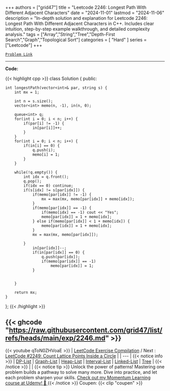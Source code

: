 
+++
authors = ["grid47"]
title = "Leetcode 2246: Longest Path With Different Adjacent Characters"
date = "2024-11-01"
lastmod = "2024-11-06"
description = "In-depth solution and explanation for Leetcode 2246: Longest Path With Different Adjacent Characters in C++. Includes clear intuition, step-by-step example walkthrough, and detailed complexity analysis."
tags = ["Array","String","Tree","Depth-First Search","Graph","Topological Sort"]
categories = [
    "Hard"
]
series = ["Leetcode"]
+++



[`Problem Link`](https://leetcode.com/problems/longest-path-with-different-adjacent-characters/description/)

---
**Code:**

{{< highlight cpp >}}
class Solution {
public:
    
    int longestPath(vector<int>& par, string s) {
        int mx = 1;

        int n = s.size();
        vector<int> memo(n, -1), in(n, 0);

        queue<int> q;
        for(int i = 0; i < n; i++) {
            if(par[i] != -1) {
                in[par[i]]++;
            }
        }
        for(int i = 0; i < n; i++) {
            if(in[i] == 0) {
                q.push(i);
                memo[i] = 1;
            }
        }
        
        while(!q.empty()) {
            int idx = q.front();
            q.pop();
            if(idx == 0) continue;
            if(s[idx] != s[par[idx]]) {
                if(memo[par[idx]] != -1) {
                    mx = max(mx, memo[par[idx]] + memo[idx]);                    
                }
                if(memo[par[idx]] == -1) {
                    if(memo[idx] == -1) cout << "Yes";
                    memo[par[idx]] = 1 + memo[idx];
                } else if(memo[par[idx]] < 1 + memo[idx]) {
                    memo[par[idx]] = 1 + memo[idx];
                }
                mx = max(mx, memo[par[idx]]);                

            }
                in[par[idx]]--;
                if(in[par[idx]] == 0) {
                    q.push(par[idx]);
                    if(memo[par[idx]] == -1)
                        memo[par[idx]] = 1;
                }

                
        }
        
        return mx;
    }
};
{{< /highlight >}}

{{< ghcode "https://raw.githubusercontent.com/grid47/list/refs/heads/main/exp/2246.md" >}}
---
{{< youtube qToN0ZHVoaE >}}
| [LeetCode Exercise Compilation](https://grid47.xyz/leetcode/) / Next : [LeetCode #2249: Count Lattice Points Inside a Circle](https://grid47.xyz/posts/leetcode-2246-longest-path-with-different-adjacent-characters-solution/) |
| --- |
{{< notice info >}}
| [DP-List](https://grid47.xyz/lists/dp/) | [Graph-List](https://grid47.xyz/lists/graph/) | [Heap-List](https://grid47.xyz/lists/heap/) | [Interval-List](https://grid47.xyz/lists/interval/) | [Linked-List](https://grid47.xyz/lists/ll/) | [Tree](https://grid47.xyz/lists/tree/) |
{{< /notice >}}
| |
{{< notice tip >}}
Unlock the power of patterns! Mastering one problem builds a pathway to solve many more. Dive into practice, and let each problem sharpen your skills. [Check out my Momentum Learning course at Udemy! 🚀 ](https://www.udemy.com/course/algorithms-and-data-structures-in-cpp/)
{{< /notice >}}
Coupen: {{< clip "coupen" >}}
